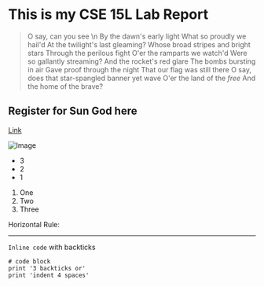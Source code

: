 # **This is my CSE 15L Lab Report**

> O say, can you see \n
> By the dawn's early light
> What so proudly we hail'd
> At the twilight's last gleaming?
> Whose broad stripes and bright stars
> Through the perilous fight
> O'er the ramparts we watch'd
> Were so gallantly streaming?
> And the rocket's red glare
> The bombs bursting in air
> Gave proof through the night
> That our flag was still there
> O say, does that star-spangled banner yet wave
> O'er the land of the *free*
> And the home of the brave?
> 


## Register for Sun God here
[Link](http://sgf.ucsd.edu/)

![Image](http://3.bp.blogspot.com/-WZmCSFTE3FU/ToDMt_iJRlI/AAAAAAAAB8Y/maygm5mErpc/s1600/Sungod.jpg)

* 3
* 2
* 1

1. One
2. Two
3. Three

Horizontal Rule:

---

`Inline code` with backticks


```
# code block
print '3 backticks or'
print 'indent 4 spaces'
```
